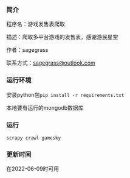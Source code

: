 ### 简介
程序名：游戏发售表爬取

描述：爬取多平台游戏的发售表，感谢游民星空

作者：sagegrass

联系方式：sagegrass@outlook.com
### 运行环境
安装python包`pip install -r requirements.txt`

本地要有运行的mongodb数据库
### 运行
`scrapy crawl gamesky`
### 更新时间
在2022-06-09时可用
